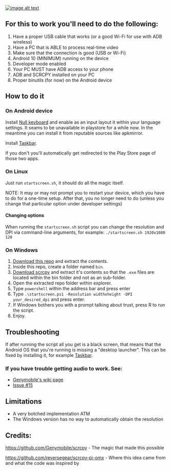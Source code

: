 
 [![image alt text](https://github.com/nikp123/scrcpy-desktop/blob/98c8dfce3d5d1f52962aecc32c819d847a2ba500/image.png)](https://github.com/nikp123/scrcpy-desktop/blob/98c8dfce3d5d1f52962aecc32c819d847a2ba500/image.png)

For this to work you'll need to do the following:
-------------------------------------------------

 1. Have a proper USB cable that works
 (or a good Wi-Fi for use with ADB wireless)
 3. Have a PC that is ABLE to process real-time video
 4. Make sure that the connection is good (USB or Wi-Fi)
 5. Android 10 (MINIMUM) running on the device
 6. Developer mode enabled
 7. Your PC MUST have ADB access to your phone
 8. ADB and SCRCPY installed on your PC
 9. Proper binutils (for now) on the Android device


How to do it
------------

### On Android device

Install
[Null keyboard](https://play.google.com/store/apps/details?id=com.wparam.nullkeyboard)
and enable as an input layout it within your language settings.
It seams to be unavailable in playstore for a while now. In the meantime you can install it from reputable sources like apkmirror.

Install
[Taskbar](https://play.google.com/store/apps/details?id=com.farmerbb.taskbar).

If you don't you'll automatically get redirected to the Play Store page of those two apps.

### On Linux

Just run ```startscreen.sh```, it should do all the magic itself.

NOTE: It may or may not prompt you to restart your device, which you have to do
for a one-time setup. After that, you no longer need to do (unless you change
that particular option under developer settings)

#### Changing options

When running the ```startscreen.sh``` script you can change the resolution and
DPI via command-line arguments, for example: ```./startscreen.sh 1920x1080 120```

### On Windows

1. [Download this repo](https://github.com/nikp123/scrcpy-desktop/archive/refs/heads/main.zip)
and extract the contents.
2. Inside this repo, create a folder named ```bin```.
3. [Download scrcpy](https://github.com/Genymobile/scrcpy/releases) and extract
it's contents so that the ```.exe``` files are located within the bin folder and
not as an sub-folder.
4. Open the extracted repo folder within explorer.
5. Type ```powershell``` within the address bar and press enter
6. Type ```.\startscreen.ps1 -Resolution widthxheight -DPI your_desired_dpi``` and
press enter.
7. If Windows bothers you with a prompt talking about trust, press R to run the
script.
8. Enjoy.

Troubleshooting
---------------

If after running the script all you get is a black screen, that means that the
Android OS that you're running is missing a "desktop launcher". This can be fixed
by installing it, for example
[Taskbar](https://play.google.com/store/apps/details?id=com.farmerbb.taskbar).


### If you have trouble getting audio to work. See:

 - [Genymobile's wiki page](https://github.com/Genymobile/scrcpy/blob/master/doc/audio.md)
 - [Issue #15](https://github.com/nikp123/scrcpy-desktop/issues/15)

Limitations
-----------

 * A very botched implementation ATM
 * The Windows version has no way to automatically obtain the resolution


Credits:
--------

https://github.com/Genymobile/scrcpy - The magic that made this possible

https://github.com/reversegear/scrcpy-pi-omx - Where this idea came from and
what the code was inspired by

